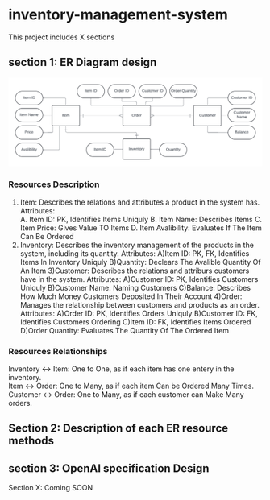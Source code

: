 # inventory-management-system

This project includes X sections

## section 1: ER Diagram design
![Alt text](ER_Diagram.png "ER Diagram")
### Resources Description
1. Item: Describes the relations and attributes a product in the system has.<br>
    Attributes:<br>
    A. Item ID: PK, Identifies Items Uniquly
    B. Item Name: Describes Items
    C. Item Price: Gives Value TO Items
    D. Item Avalibility: Evaluates If The Item Can Be Ordered
2. Inventory: Describes the inventory management of the products in the system, including its quantity.
    Attributes:
    A)Item ID: PK, FK, Identifies Items In Inventory Uniquly
    B)Quantity: Declears The Avalible Quantity Of An Item
3)Customer: Describes the relations and attriburs customers have in the system.
    Attributes:
    A)Customer ID: PK, Identifies Customers Uniquly
    B)Customer Name: Naming Customers
    C)Balance: Describes How Much Money Customers Deposited In Their Account
4)Order: Manages the relationship between customers and products as an order.
    Attributes:
    A)Order ID: PK, Identifies Orders Uniquly
    B)Customer ID: FK, Identifies Customers Ordering
    C)Item ID: FK, Identifies Items Ordered
    D)Order Quantity: Evaluates The Quantity Of The Ordered Item
### Resources Relationships
Inventory <-> Item: One to One, as if each item has one entery in the inventory.<br>
Item <-> Order: One to Many, as if each item Can be Ordered Many Times.
Customer <-> Order: One to Many, as if each customer can Make Many orders.
## Section 2: Description of each ER resource methods

## section 3: OpenAI specification Design

Section X: Coming SOON